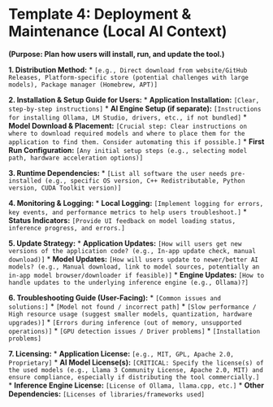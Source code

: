 # Template 4: Deployment & Maintenance (Local AI Context)

**(Purpose: Plan how users will install, run, and update the tool.)**

**1. Distribution Method:**
    *   `[e.g., Direct download from website/GitHub Releases, Platform-specific store (potential challenges with large models), Package manager (Homebrew, APT)]`

**2. Installation & Setup Guide for Users:**
    *   **Application Installation:** `[Clear, step-by-step instructions]`
    *   **AI Engine Setup (if separate):** `[Instructions for installing Ollama, LM Studio, drivers, etc., if not bundled]`
    *   **Model Download & Placement:** `[Crucial step: Clear instructions on where to download required models and where to place them for the application to find them. Consider automating this if possible.]`
    *   **First Run Configuration:** `[Any initial setup steps (e.g., selecting model path, hardware acceleration options)]`

**3. Runtime Dependencies:**
    *   `[List all software the user needs pre-installed (e.g., specific OS version, C++ Redistributable, Python version, CUDA Toolkit version)]`

**4. Monitoring & Logging:**
    *   **Local Logging:** `[Implement logging for errors, key events, and performance metrics to help users troubleshoot.]`
    *   **Status Indicators:** `[Provide UI feedback on model loading status, inference progress, and errors.]`

**5. Update Strategy:**
    *   **Application Updates:** `[How will users get new versions of the application code? (e.g., In-app update check, manual download)]`
    *   **Model Updates:** `[How will users update to newer/better AI models? (e.g., Manual download, link to model sources, potentially an in-app model browser/downloader if feasible)]`
    *   **Engine Updates:** `[How to handle updates to the underlying inference engine (e.g., Ollama)?]`

**6. Troubleshooting Guide (User-Facing):**
    *   `[Common issues and solutions:]`
        *   `[Model not found / incorrect path]`
        *   `[Slow performance / High resource usage (suggest smaller models, quantization, hardware upgrades)]`
        *   `[Errors during inference (out of memory, unsupported operations)]`
        *   `[GPU detection issues / Driver problems]`
        *   `[Installation problems]`

**7. Licensing:**
    *   **Application License:** `[e.g., MIT, GPL, Apache 2.0, Proprietary]`
    *   **AI Model License(s):** `[CRITICAL: Specify the license(s) of the used models (e.g., Llama 3 Community License, Apache 2.0, MIT) and ensure compliance, especially if distributing the tool commercially.]`
    *   **Inference Engine License:** `[License of Ollama, llama.cpp, etc.]`
    *   **Other Dependencies:** `[Licenses of libraries/frameworks used]`
